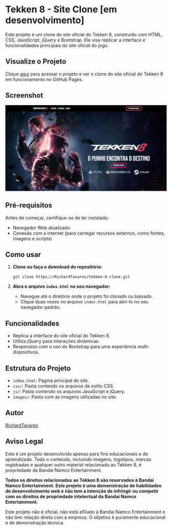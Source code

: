 # Tekken 8 - Site Clone [em desenvolvimento]

Este projeto é um clone do site oficial do Tekken 8, construído com HTML, CSS, JavaScript, jQuery e Bootstrap. Ele visa replicar a interface e funcionalidades principais do site oficial do jogo.

## Visualize o Projeto

Clique [aqui](https://richardtavares.github.io/tekken8/) para acessar o projeto e ver o clone do site oficial do Tekken 8 em funcionamento no GitHub Pages.

## Screenshot

![Screenshot do Projeto](screenshot.png)

## Pré-requisitos

Antes de começar, certifique-se de ter instalado:

- Navegador Web atualizado
- Conexão com a internet (para carregar recursos externos, como fontes, imagens e scripts)

## Como usar

1. **Clone ou faça o download do repositório:**
    ```
    git clone https://RichardTavares/tekken-8-clone.git
    ```

2. **Abra o arquivo `index.html` no seu navegador:** 
   - Navegue até o diretório onde o projeto foi clonado ou baixado.
   - Clique duas vezes no arquivo `index.html` para abri-lo no seu navegador padrão.

## Funcionalidades

- Replica a interface do site oficial do Tekken 8.
- Utiliza jQuery para interações dinâmicas.
- Responsivo com o uso do Bootstrap para uma experiência multi-dispositivos.

## Estrutura do Projeto

- `index.html`: Página principal do site.
- `css/`: Pasta contendo os arquivos de estilo CSS.
- `js/`: Pasta contendo os arquivos JavaScript e jQuery.
- `images/`: Pasta com as imagens utilizadas no site.

## Autor

[RichardTavares](https://github.com/RichardTavares)

## Aviso Legal

Este é um projeto desenvolvido apenas para fins educacionais e de aprendizado. Todo o conteúdo, incluindo imagens, logotipos, marcas registradas e qualquer outro material relacionado ao Tekken 8, é propriedade da Bandai Namco Entertainment.

**Todos os direitos relacionados ao Tekken 8 são reservados à Bandai Namco Entertainment. Este projeto é uma demonstração de habilidades de desenvolvimento web e não tem a intenção de infringir ou competir com os direitos de propriedade intelectual da Bandai Namco Entertainment.**

Este projeto não é oficial, não está afiliado à Bandai Namco Entertainment e não tem relação direta com a empresa. O objetivo é puramente educacional e de demonstração técnica.
